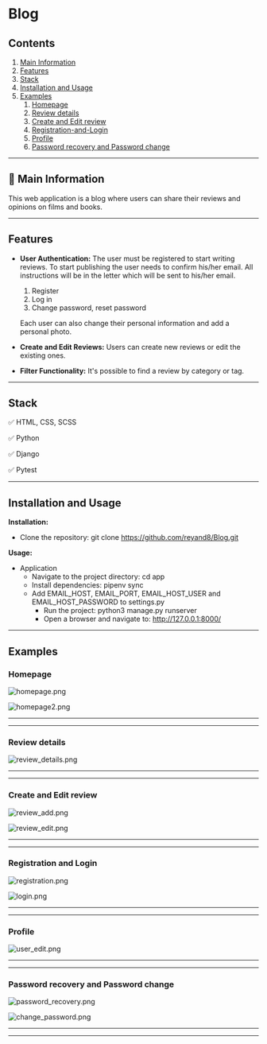 # Blog


## Contents
1. [Main Information](#📜-Main-Information)
2. [Features](#Features)
3. [Stack](#Stack)
4. [Installation and Usage](#Installation-and-Usage)
5. [Examples](#Examples)
    1. [Homepage](#Homepage)
    2. [Review details](#Review-details)
    3. [Create and Edit review](#Create-and-Edit-review)
    4. [Registration-and-Login](#Registration-and-Login)
    5. [Profile](#Profile)
    6. [Password recovery and Password change](#Password-recovery-and-Password-change)

____

## 📜 Main Information

This web application is a blog where users 
can share their reviews and opinions on films and books.

____

## Features

- **User Authentication:** 
    The user must be registered to start writing reviews. To start publishing
    the user needs to confirm his/her email. All instructions will be in 
    the letter which will be sent to his/her email.
  1. Register
  2. Log in
  3. Change password, reset password
  
  Each user can also change their personal information and add a personal photo.
  
- **Create and Edit Reviews:** Users can create new reviews or edit the existing ones.
- **Filter Functionality:** It's possible to find a review by category or tag.

____

## Stack

✅ HTML, CSS, SCSS

✅ Python

✅ Django

✅ Pytest

____

## Installation and Usage

**Installation:**

* Clone the repository: git clone https://github.com/reyand8/Blog.git

**Usage:**

* Application
    - Navigate to the project directory: cd app
    - Install dependencies: pipenv sync
    - Add EMAIL_HOST, EMAIL_PORT, EMAIL_HOST_USER and 
  EMAIL_HOST_PASSWORD to settings.py
        - Run the project: python3 manage.py runserver
        - Open a browser and navigate to: http://127.0.0.1:8000/
      
____

## Examples


### Homepage

![homepage.png](readmeScr%2Fhomepage.png)

![homepage2.png](readmeScr%2Fhomepage2.png)

____
____

### Review details

![review_details.png](readmeScr%2Freview_details.png)

____
____

### Create and Edit review

![review_add.png](readmeScr%2Freview_add.png)

![review_edit.png](readmeScr%2Freview_edit.png)

____
____

### Registration and Login

![registration.png](readmeScr%2Fregistration.png)

![login.png](readmeScr%2Flogin.png)

____
____

### Profile

![user_edit.png](readmeScr%2Fuser_edit.png)

____
____

### Password recovery and Password change

![password_recovery.png](readmeScr%2Fpassword_recovery.png)

![change_password.png](readmeScr%2Fchange_password.png)

____
____